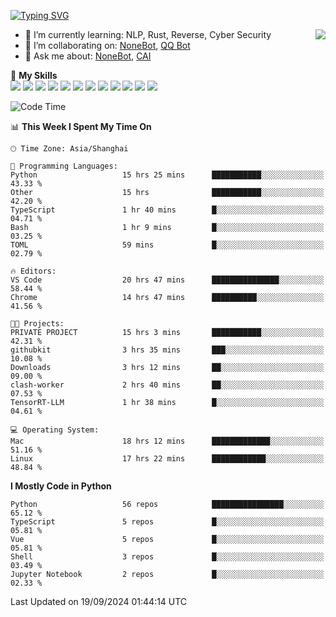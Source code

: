 [![Typing SVG](https://readme-typing-svg.herokuapp.com?size=25&duration=2500&color=8C43EA&vCenter=true&width=200&height=40&lines=Hi+there+%F0%9F%91%8B%F0%9F%8F%BB;I'm+yanyongyu)](https://git.io/typing-svg)

<a href="#">
  <img align="right" src="https://github-readme-stats.vercel.app/api?username=yanyongyu&count_private=true&show_icons=true&bg_color=15,f2f7fd,E0EAFC" />
</a>

- 🌱 I’m currently learning: NLP, Rust, Reverse, Cyber Security
- 👯 I’m collaborating on: [NoneBot](https://github.com/nonebot), [QQ Bot](https://github.com/Mrs4s/go-cqhttp)
- 💬 Ask me about: [NoneBot](https://github.com/nonebot), [CAI](https://github.com/cscs181/CAI)

🌟 **My Skills**  
![](https://img.shields.io/badge/-Python-3e74a2?style=flat-square&logo=Python&logoColor=fff)
![](https://img.shields.io/badge/-TypeScript-3178C6?style=flat-square&logo=TypeScript&logoColor=fff)
![](https://img.shields.io/badge/-Vue-4fc08d?style=flat-square&logo=Vue.js&logoColor=fff)
![](https://img.shields.io/badge/-React-2d98ce?style=flat-square&logo=React&logoColor=fff)
![](https://img.shields.io/badge/-FastAPI-009688?style=flat-square&logo=FastAPI&logoColor=fff)
![](https://img.shields.io/badge/-Linux-000000?style=flat-square&logo=Linux&logoColor=fff)
![](https://img.shields.io/badge/-Docker-2496ED?style=flat-square&logo=Docker&logoColor=fff)
![](https://img.shields.io/badge/-Kubernetes-326CE5?style=flat-square&logo=Kubernetes&logoColor=fff)
![](https://img.shields.io/badge/-GitHub%20Actions-2088FF?style=flat-square&logo=GitHubActions&logoColor=fff)
![](https://img.shields.io/badge/-PostgreSQL-4169E1?style=flat-square&logo=PostgreSQL&logoColor=fff)
![](https://img.shields.io/badge/-Redis-DC382D?style=flat-square&logo=Redis&logoColor=fff)
![](https://img.shields.io/badge/-MongoDB-47A248?style=flat-square&logo=MongoDB&logoColor=fff)

<!--START_SECTION:waka-->
![Code Time](http://img.shields.io/badge/Code%20Time-6%2C673%20hrs%2052%20mins-blue)

📊 **This Week I Spent My Time On** 

```text
🕑︎ Time Zone: Asia/Shanghai

💬 Programming Languages: 
Python                   15 hrs 25 mins      ███████████░░░░░░░░░░░░░░   43.33 % 
Other                    15 hrs              ███████████░░░░░░░░░░░░░░   42.20 % 
TypeScript               1 hr 40 mins        █░░░░░░░░░░░░░░░░░░░░░░░░   04.71 % 
Bash                     1 hr 9 mins         █░░░░░░░░░░░░░░░░░░░░░░░░   03.25 % 
TOML                     59 mins             █░░░░░░░░░░░░░░░░░░░░░░░░   02.79 % 

🔥 Editors: 
VS Code                  20 hrs 47 mins      ███████████████░░░░░░░░░░   58.44 % 
Chrome                   14 hrs 47 mins      ██████████░░░░░░░░░░░░░░░   41.56 % 

🐱‍💻 Projects: 
PRIVATE PROJECT          15 hrs 3 mins       ███████████░░░░░░░░░░░░░░   42.31 % 
githubkit                3 hrs 35 mins       ███░░░░░░░░░░░░░░░░░░░░░░   10.08 % 
Downloads                3 hrs 12 mins       ██░░░░░░░░░░░░░░░░░░░░░░░   09.00 % 
clash-worker             2 hrs 40 mins       ██░░░░░░░░░░░░░░░░░░░░░░░   07.53 % 
TensorRT-LLM             1 hr 38 mins        █░░░░░░░░░░░░░░░░░░░░░░░░   04.61 % 

💻 Operating System: 
Mac                      18 hrs 12 mins      █████████████░░░░░░░░░░░░   51.16 % 
Linux                    17 hrs 22 mins      ████████████░░░░░░░░░░░░░   48.84 % 
```

**I Mostly Code in Python** 

```text
Python                   56 repos            ████████████████░░░░░░░░░   65.12 % 
TypeScript               5 repos             █░░░░░░░░░░░░░░░░░░░░░░░░   05.81 % 
Vue                      5 repos             █░░░░░░░░░░░░░░░░░░░░░░░░   05.81 % 
Shell                    3 repos             █░░░░░░░░░░░░░░░░░░░░░░░░   03.49 % 
Jupyter Notebook         2 repos             █░░░░░░░░░░░░░░░░░░░░░░░░   02.33 % 
```




 Last Updated on 19/09/2024 01:44:14 UTC
<!--END_SECTION:waka-->
